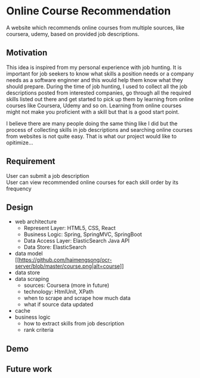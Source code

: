 # Online Course Recommendation
A website which recommends online courses from multiple sources, like coursera, udemy, based on provided job descriptions.

## Motivation
This idea is inspired from my personal experience with job hunting. It is important for job seekers to know what skills a position needs or a company needs as a software enginner and this would help them know what they should prepare. During the time of job hunting, I used to collect all the job descriptions posted from interested companies, go through all the required skills listed out there and get started to pick up them by learning from online courses like Coursera, Udemy and so on. Learning from online courses might not make you proficient with a skill but that is a good start point.

I believe there are many people doing the same thing like I did but the process of collecting skills in job descriptions and searching online courses from websites is not quite easy. That is what our project would like to opitimize...

## Requirement
User can submit a job description \
User can view recommended online courses for each skill order by its frequency

## Design
* web architecture
  * Represent Layer: HTML5, CSS, React
  * Business Logic: Spring, SpringMVC, SpringBoot
  * Data Access Layer: ElasticSearch Java API
  * Data Store: ElasticSearch  
* data model \
[[https://github.com/haimengsong/ocr-server/blob/master/course.png|alt=course]]
* data store
* data scraping
   * sources: Coursera (more in future)
   * technology: HtmlUnit, XPath
   * when to scrape and scrape how much data
   * what if source data updated
* cache
* business logic 
  * how to extract skills from job description 
  * rank criteria
## Demo
## Future work


